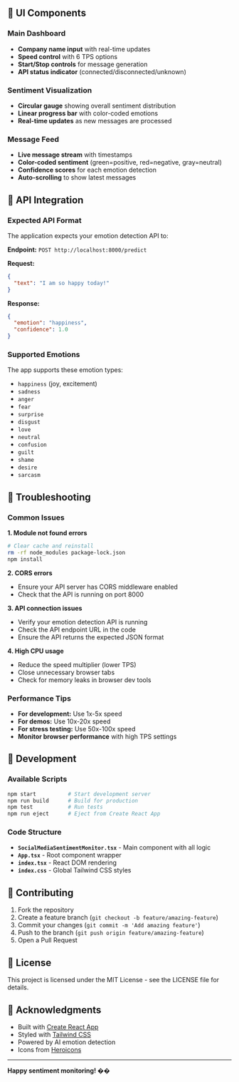 
## 🎨 UI Components

### Main Dashboard
- **Company name input** with real-time updates
- **Speed control** with 6 TPS options
- **Start/Stop controls** for message generation
- **API status indicator** (connected/disconnected/unknown)

### Sentiment Visualization
- **Circular gauge** showing overall sentiment distribution
- **Linear progress bar** with color-coded emotions
- **Real-time updates** as new messages are processed

### Message Feed
- **Live message stream** with timestamps
- **Color-coded sentiment** (green=positive, red=negative, gray=neutral)
- **Confidence scores** for each emotion detection
- **Auto-scrolling** to show latest messages

## 🔌 API Integration

### Expected API Format

The application expects your emotion detection API to:

**Endpoint:** `POST http://localhost:8000/predict`

**Request:**
```json
{
  "text": "I am so happy today!"
}
```

**Response:**
```json
{
  "emotion": "happiness",
  "confidence": 1.0
}
```

### Supported Emotions

The app supports these emotion types:
- `happiness` (joy, excitement)
- `sadness`
- `anger`
- `fear`
- `surprise`
- `disgust`
- `love`
- `neutral`
- `confusion`
- `guilt`
- `shame`
- `desire`
- `sarcasm`

## 🚨 Troubleshooting

### Common Issues

**1. Module not found errors**
```bash
# Clear cache and reinstall
rm -rf node_modules package-lock.json
npm install
```

**2. CORS errors**
- Ensure your API server has CORS middleware enabled
- Check that the API is running on port 8000

**3. API connection issues**
- Verify your emotion detection API is running
- Check the API endpoint URL in the code
- Ensure the API returns the expected JSON format

**4. High CPU usage**
- Reduce the speed multiplier (lower TPS)
- Close unnecessary browser tabs
- Check for memory leaks in browser dev tools

### Performance Tips

- **For development:** Use 1x-5x speed
- **For demos:** Use 10x-20x speed
- **For stress testing:** Use 50x-100x speed
- **Monitor browser performance** with high TPS settings

## 📝 Development

### Available Scripts

```bash
npm start          # Start development server
npm run build      # Build for production
npm test           # Run tests
npm run eject      # Eject from Create React App
```

### Code Structure

- **`SocialMediaSentimentMonitor.tsx`** - Main component with all logic
- **`App.tsx`** - Root component wrapper
- **`index.tsx`** - React DOM rendering
- **`index.css`** - Global Tailwind CSS styles

## 🤝 Contributing

1. Fork the repository
2. Create a feature branch (`git checkout -b feature/amazing-feature`)
3. Commit your changes (`git commit -m 'Add amazing feature'`)
4. Push to the branch (`git push origin feature/amazing-feature`)
5. Open a Pull Request

## 📄 License

This project is licensed under the MIT License - see the LICENSE file for details.

## 🙏 Acknowledgments

- Built with [Create React App](https://create-react-app.dev/)
- Styled with [Tailwind CSS](https://tailwindcss.com/)
- Powered by AI emotion detection
- Icons from [Heroicons](https://heroicons.com/)

---

**Happy sentiment monitoring! ��**
